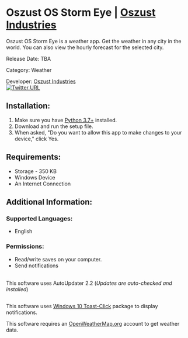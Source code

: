 # Oszust OS Storm Eye | [Oszust Industries](https://github.com/Oszust-Industries)

Oszust OS Storm Eye is a weather app. Get the weather in any city in the world. You can also view the hourly forecast for the selected city.

Release Date: TBA

Category: Weather

Developer: [Oszust Industries](https://github.com/Oszust-Industries)
<br /> [![Twitter URL](https://img.shields.io/twitter/url/https/twitter.com/bukotsunikki.svg?style=social&label=Follow%20%40OszustOS)](https://twitter.com/OszustOS)

## Installation:

1. Make sure you have [Python 3.7+](https://www.microsoft.com/en-us/p/python-39/9p7qfqmjrfp7#activetab=pivot:overviewtab) installed.
2. Download and run the setup file.
3. When asked, "Do you want to allow this app to make changes to your device," click Yes.

## Requirements:

* Storage - 350 KB
* Windows Device
* An Internet Connection

## Additional Information:

### Supported Languages:
* English

### Permissions: 
* Read/write saves on your computer.
* Send notifications

<br /> This software uses AutoUpdater 2.2 (*Updates are auto-checked and installed*)

##

This software uses [Windows 10 Toast-Click](https://pypi.org/project/win10toast-click/) package to display notifications.

This software requires an [OpenWeatherMap.org](https://openweathermap.org/) account to get weather data.
